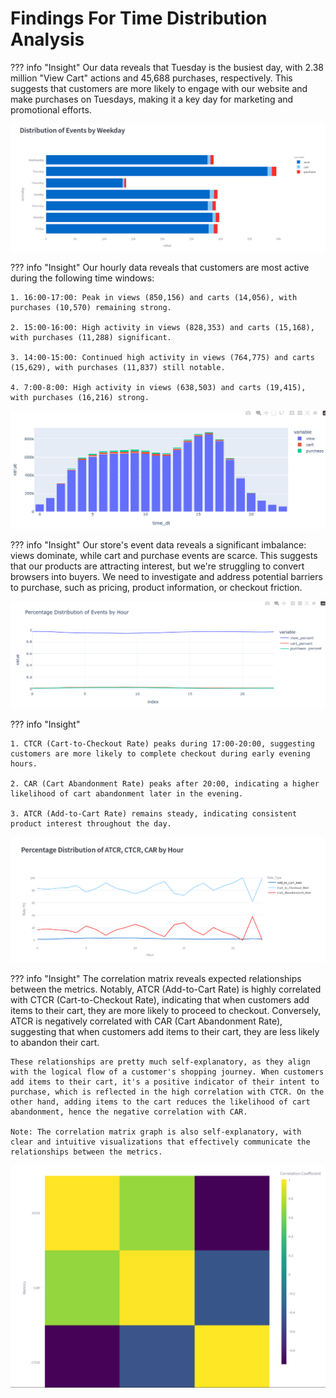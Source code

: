 # Findings For Time Distribution Analysis


??? info "Insight"
    Our data reveals that Tuesday is the busiest day, with 2.38 million "View Cart" actions and 45,688 purchases, respectively. This suggests that customers are more likely to engage with our website and make purchases on Tuesdays, making it a key day for marketing and promotional efforts.

![Distribution of Main Categories](images/distro_events_by_weekday.png)    


??? info "Insight"
    Our hourly data reveals that customers are most active during the following time windows:

    1. 16:00-17:00: Peak in views (850,156) and carts (14,056), with purchases (10,570) remaining strong.

    2. 15:00-16:00: High activity in views (828,353) and carts (15,168), with purchases (11,288) significant.

    3. 14:00-15:00: Continued high activity in views (764,775) and carts (15,629), with purchases (11,837) still notable.

    4. 7:00-8:00: High activity in views (638,503) and carts (19,415), with purchases (16,216) strong.

![Distribution of Main Categories](images/hour_eventtype.png)    


??? info "Insight"
    Our store's event data reveals a significant imbalance: views dominate, while cart and purchase events are scarce. This suggests that our products are attracting interest, but we're struggling to convert browsers into buyers. We need to investigate and address potential barriers to purchase, such as pricing, product information, or checkout friction.
    
![Distribution of Main Categories](images/hour_percentage_distribution.png)  


??? info "Insight"
    
    1. CTCR (Cart-to-Checkout Rate) peaks during 17:00-20:00, suggesting customers are more likely to complete checkout during early evening hours.

    2. CAR (Cart Abandonment Rate) peaks after 20:00, indicating a higher likelihood of cart abandonment later in the evening.

    3. ATCR (Add-to-Cart Rate) remains steady, indicating consistent product interest throughout the day.


![Distribution of Main Categories](images/percentage_distro_atcr_car_ctcr.png)  


??? info "Insight"
    The correlation matrix reveals expected relationships between the metrics. Notably, ATCR (Add-to-Cart Rate) is highly correlated with CTCR (Cart-to-Checkout Rate), indicating that when customers add items to their cart, they are more likely to proceed to checkout. Conversely, ATCR is negatively correlated with CAR (Cart Abandonment Rate), suggesting that when customers add items to their cart, they are less likely to abandon their cart.

    These relationships are pretty much self-explanatory, as they align with the logical flow of a customer's shopping journey. When customers add items to their cart, it's a positive indicator of their intent to purchase, which is reflected in the high correlation with CTCR. On the other hand, adding items to the cart reduces the likelihood of cart abandonment, hence the negative correlation with CAR.

    Note: The correlation matrix graph is also self-explanatory, with clear and intuitive visualizations that effectively communicate the relationships between the metrics.

![Distribution of Main Categories](images/correlation_matrix.png)  



